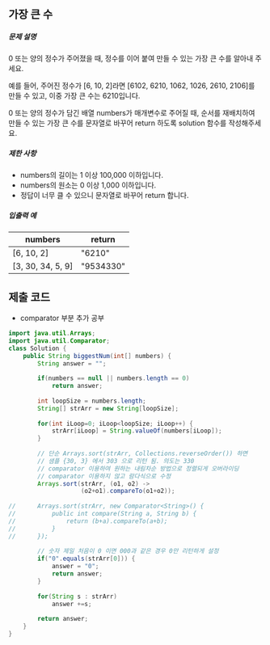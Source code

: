 ## 가장 큰 수

##### 문제 설명

0 또는 양의 정수가 주어졌을 때, 정수를 이어 붙여 만들 수 있는 가장 큰 수를 알아내 주세요.

예를 들어, 주어진 정수가 [6, 10, 2]라면 [6102, 6210, 1062, 1026, 2610, 2106]를 만들 수 있고, 이중 가장 큰 수는 6210입니다.

0 또는 양의 정수가 담긴 배열 numbers가 매개변수로 주어질 때, 순서를 재배치하여 만들 수 있는 가장 큰 수를 문자열로 바꾸어 return 하도록 solution 함수를 작성해주세요.

##### 제한 사항

- numbers의 길이는 1 이상 100,000 이하입니다.
- numbers의 원소는 0 이상 1,000 이하입니다.
- 정답이 너무 클 수 있으니 문자열로 바꾸어 return 합니다.

##### 입출력 예

| numbers           | return    |
| ----------------- | --------- |
| [6, 10, 2]        | "6210"    |
| [3, 30, 34, 5, 9] | "9534330" |



## 제출 코드

- comparator 부분 추가 공부

```java
import java.util.Arrays;
import java.util.Comparator;
class Solution {
	public String biggestNum(int[] numbers) {
		String answer = "";
		
		if(numbers == null || numbers.length == 0)
			return answer;
		
		int loopSize = numbers.length;
		String[] strArr = new String[loopSize];
		
		for(int iLoop=0; iLoop<loopSize; iLoop++) {
			strArr[iLoop] = String.valueOf(numbers[iLoop]);
		}
		
		// 단순 Arrays.sort(strArr, Collections.reverseOrder()) 하면 
		// 샘플 {30, 3} 에서 303 으로 리턴 됨. 의도는 330
		// comparator 이용하여 원하는 내림차순 방법으로 정렬되게 오버라이딩
		// comparator 이용하지 않고 람다식으로 수정
		Arrays.sort(strArr, (o1, o2) -> 
					(o2+o1).compareTo(o1+o2));
		
//		Arrays.sort(strArr, new Comparator<String>() {
//			public int compare(String a, String b) {
//				return (b+a).compareTo(a+b);
//			}
//		});
		
		// 숫자 제일 처음이 0 이면 000과 같은 경우 0만 리턴하게 설정
		if("0".equals(strArr[0])) {
			answer = "0";
			return answer;
		}
		
		for(String s : strArr)
			answer +=s;
		
		return answer;
	}
}
```

